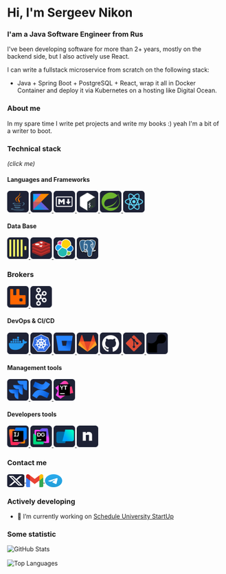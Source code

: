<h1 align="left">Hi, I'm Sergeev Nikon</h1>
<h3 align="left">I'am a Java Software Engineer from Rus</h3>

I've been developing software for more than 2+ years, mostly on the backend side, but I also actively use React. 

I can write a fullstack microservice from scratch on the following stack: 
    
* Java + Spring Boot + PostgreSQL + React, wrap it all in Docker Container and deploy it via Kubernetes on a hosting like Digital Ocean.

### About me
In my spare time I write pet projects and write my books :) yeah I'm a bit of a writer to boot.

### Technical stack
*(click me)*
#### Languages and Frameworks
  <a href="https://www.java.com/ru/" target="_blank" rel="noreferrer">
    <img src="./icons/java.svg" alt="Java" width="50" height="50" />
  </a>
  <a href="https://kotlinlang.org/" target="_blank" rel="noreferrer">
    <img src="./icons/kotlin.svg" alt="Kotlin" width="50" height="50" />
  </a>
  <a href="https://learn-markdown.github.io/" target="_blank" rel="noreferrer">
    <img src="./icons/markdown.svg" alt="Markdown" width="50" height="50" />
  </a>
  <a href="https://en.wikipedia.org/wiki/Bash_(Unix_shell)" target="_blank" rel="noreferrer">
    <img src="./icons/bash.svg" alt="Bash" width="50" height="50" />
  </a>
  <a href="https://spring.io/" target="_blank" rel="noreferrer">
    <img src="./icons/spring.svg" alt="Spring" width="50" height="50" />
  </a>
  <a href="https://react.dev/" target="_blank" rel="noreferrer">
    <img src="./icons/reactjs.svg" alt="Reactjs" width="50" height="50" />
  </a>

#### Data Base
  <a href="https://clickhouse.com/" target="_blank" rel="noreferrer">
    <img src="./icons/clickhouse.svg" alt="ClickHouse" width="50" height="50" />
  </a>
  <a href="https://redis.io/" target="_blank" rel="noreferrer">
    <img src="./icons/redis.svg" alt="Redis" width="50" height="50" />
  </a>
  <a href="/icons/java.svg" target="_blank" rel="noreferrer">
    <img src="./icons/elastic.svg" alt="Bash" width="50" height="50" />
  </a>
  <a href="https://www.postgresql.org/" target="_blank" rel="noreferrer">
    <img src="./icons/postgresql.svg" alt="PostgreSQL" width="50" height="50" />
  </a>

### Brokers
  <a href="https://www.rabbitmq.com" target="_blank" rel="noreferrer">
    <img src="./icons/rabbitmq.svg" alt="RabbitMQ" width="50" height="50" />
  </a>

  <a href="https://kafka.apache.org/" target="_blank" rel="noreferrer">
    <img src="./icons/kafka.svg" alt="Kafka" width="50" height="50" />
  </a>

#### DevOps & CI/CD
  <a href="/icons/java.svg" target="_blank" rel="noreferrer">
    <img src="./icons/docker.svg" alt="Bash" width="50" height="50" />
  </a>
  <a href="/icons/java.svg" target="_blank" rel="noreferrer">
    <img src="./icons/kubernetes.svg" alt="Bash" width="50" height="50" />
  </a>
  <a href="https://bitbucket.org/" target="_blank" rel="noreferrer">
    <img src="./icons/bitbucket.svg" alt="BitBucket" width="50" height="50" />
  </a>
  <a href="https://about.gitlab.com/" target="_blank" rel="noreferrer">
    <img src="./icons/gitlab.svg" alt="GitLab" width="50" height="50" />
  </a>
  <a href="https://github.com/" target="_blank" rel="noreferrer">
    <img src="./icons/github.svg" alt="GitHub" width="50" height="50" />
  </a>
  <a href="https://git-scm.com/" target="_blank" rel="noreferrer">
    <img src="./icons/git.svg" alt="Git" width="50" height="50" />
  </a>
  <a href="https://render.com/" target="_blank" rel="noreferrer">
    <img src="./icons/render.svg" alt="Render" width="50" height="50" />
  </a>

#### Management tools
  <a href="https://www.atlassian.com/software/jira" target="_blank" rel="noreferrer">
    <img src="./icons/jira.svg" alt="Jira" width="50" height="50" />
  </a>
  <a href="https://www.atlassian.com/ru/software/confluence" target="_blank" rel="noreferrer">
    <img src="./icons/confluence.svg" alt="Confluence" width="50" height="50" />
  </a>
  <a href="https://www.jetbrains.com/youtrack/" target="_blank" rel="noreferrer">
    <img src="./icons/youtrack.svg" alt="YouTrack" width="50" height="50" />
  </a>

#### Developers tools
  <a href="https://www.jetbrains.com/idea/" target="_blank" rel="noreferrer">
    <img src="./icons/intellijidea.svg" alt="IntelliJIdea" width="50" height="50" />
  </a>
  <a href="https://www.jetbrains.com/datagrip/" target="_blank" rel="noreferrer">
    <img src="./icons/datagrip.svg" alt="DataGrip" width="50" height="50" />
  </a>
  <a href="https://www.warp.dev/" target="_blank" rel="noreferrer">
    <img src="./icons/warp.svg" alt="Warp" width="50" height="50" />
  </a>
  <a href="https://webflow.ngrok.com/" target="_blank" rel="noreferrer">
    <img src="./icons/ngrok.svg" alt="Ngrok" width="50" height="50" />
  </a>



### Contact me
<a href="https://twitter.com/nikon_mr34741" target="blank">
    <img align="center" src="/icons/x.svg" alt="nikon_mr34741" height="30" width="40" />
</a>
<a href="sergnikonpav@gmail.com">
    <img align="center" src="/icons/google-gmail.svg" alt="sergnikonpav@gmail.com" height="30" width="40"/>
</a>
<a href="https://t.me/nikamilon_mr" target="blank">
    <img align="center" src="/icons/telegram.svg" alt="nikamilon_mr" height="30" width="40"/>
</a>

### Actively developing
- 🔭 I’m currently working on [Schedule University StartUp](https://github.com/techstud-dev)

### Some statistic
<div style="display: flex; flex-direction: column; gap: 16px;">
  <!-- GitHub Stats -->
  <picture>
    <source 
      srcset="https://github-readme-stats.vercel.app/api?username=mrnikamilon&theme=dark&show_icons=true" 
      media="(prefers-color-scheme: dark)"
    />
    <source 
      srcset="https://github-readme-stats.vercel.app/api?username=mrnikamilon&theme=default&show_icons=true" 
      media="(prefers-color-scheme: light), (prefers-color-scheme: no-preference)"
    />
    <img 
      src="https://github-readme-stats.vercel.app/api?username=mrnikamilon&theme=default&show_icons=true" 
      alt="GitHub Stats" 
      style="width: 100%;"
    />
  </picture>

  <!-- Top Languages -->
  <picture>
    <source 
      srcset="https://github-readme-stats.vercel.app/api/top-langs?username=mrnikamilon&theme=dark&show_icons=true&layout=compact" 
      media="(prefers-color-scheme: dark)"
    />
    <source 
      srcset="https://github-readme-stats.vercel.app/api/top-langs?username=mrnikamilon&theme=default&show_icons=true&layout=compact" 
      media="(prefers-color-scheme: light), (prefers-color-scheme: no-preference)"
    />
    <img 
      src="https://github-readme-stats.vercel.app/api/top-langs?username=mrnikamilon&theme=default&show_icons=true&layout=compact" 
      alt="Top Languages" 
      style="width: 100%;"
    />
  </picture>
</div>
